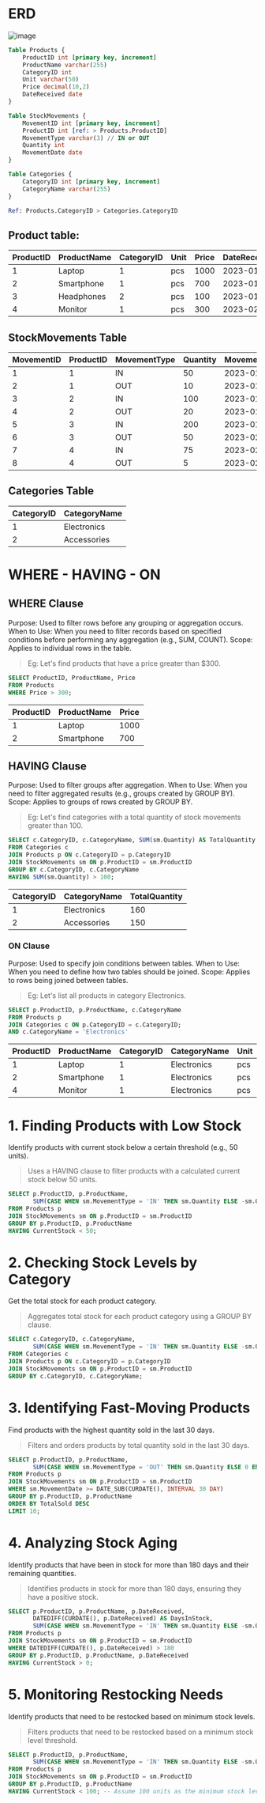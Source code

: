 # ERD
![image](https://github.com/aihtn2708/SQLinRealWorld/assets/17986030/f1a6c64f-d2cf-496a-9ce0-572f3867f04d)

```sql
Table Products {
    ProductID int [primary key, increment]
    ProductName varchar(255)
    CategoryID int
    Unit varchar(50)
    Price decimal(10,2)
    DateReceived date
}

Table StockMovements {
    MovementID int [primary key, increment]
    ProductID int [ref: > Products.ProductID]
    MovementType varchar(3) // IN or OUT
    Quantity int
    MovementDate date
}

Table Categories {
    CategoryID int [primary key, increment]
    CategoryName varchar(255)
}

Ref: Products.CategoryID > Categories.CategoryID
```

## Product table:
| ProductID | ProductName  | CategoryID | Unit  | Price | DateReceived |
|-----------|--------------|------------|-------|-------|--------------|
| 1         | Laptop       | 1          | pcs   | 1000  | 2023-01-10   |
| 2         | Smartphone   | 1          | pcs   | 700   | 2023-01-15   |
| 3         | Headphones   | 2          | pcs   | 100   | 2023-01-20   |
| 4         | Monitor      | 1          | pcs   | 300   | 2023-02-01   |

## StockMovements Table
| MovementID | ProductID | MovementType | Quantity | MovementDate |
|------------|-----------|--------------|----------|--------------|
| 1          | 1         | IN           | 50       | 2023-01-12   |
| 2          | 1         | OUT          | 10       | 2023-01-20   |
| 3          | 2         | IN           | 100      | 2023-01-18   |
| 4          | 2         | OUT          | 20       | 2023-01-25   |
| 5          | 3         | IN           | 200      | 2023-01-22   |
| 6          | 3         | OUT          | 50       | 2023-02-10   |
| 7          | 4         | IN           | 75       | 2023-02-05   |
| 8          | 4         | OUT          | 5        | 2023-02-15   |

## Categories Table
| CategoryID | CategoryName |
|------------|--------------|
| 1          | Electronics  |
| 2          | Accessories  |

# WHERE - HAVING - ON
## WHERE Clause
Purpose: Used to filter rows before any grouping or aggregation occurs.
When to Use: When you need to filter records based on specified conditions before performing any aggregation (e.g., SUM, COUNT).
Scope: Applies to individual rows in the table.
> Eg: Let's find products that have a price greater than $300.
```sql
SELECT ProductID, ProductName, Price
FROM Products
WHERE Price > 300;
```
| ProductID | ProductName | Price |
|-----------|-------------|-------|
| 1         | Laptop      | 1000  |
| 2         | Smartphone  | 700   |

## HAVING Clause
Purpose: Used to filter groups after aggregation.
When to Use: When you need to filter aggregated results (e.g., groups created by GROUP BY).
Scope: Applies to groups of rows created by GROUP BY.
> Eg: Let's find categories with a total quantity of stock movements greater than 100.
```sql
SELECT c.CategoryID, c.CategoryName, SUM(sm.Quantity) AS TotalQuantity
FROM Categories c
JOIN Products p ON c.CategoryID = p.CategoryID
JOIN StockMovements sm ON p.ProductID = sm.ProductID
GROUP BY c.CategoryID, c.CategoryName
HAVING SUM(sm.Quantity) > 100;
```
| CategoryID | CategoryName | TotalQuantity |
|------------|--------------|---------------|
| 1          | Electronics  | 160           |
| 2          | Accessories  | 150           |

### ON Clause
Purpose: Used to specify join conditions between tables.
When to Use: When you need to define how two tables should be joined.
Scope: Applies to rows being joined between tables.
> Eg: Let's list all products in category Electronics.
```sql
SELECT p.ProductID, p.ProductName, c.CategoryName
FROM Products p
JOIN Categories c ON p.CategoryID = c.CategoryID;
AND c.CategoryName = 'Electronics'
```
| ProductID | ProductName | CategoryID | CategoryName | Unit | Price | DateReceived |
|-----------|-------------|------------|--------------|------|-------|--------------|
| 1         | Laptop      | 1          | Electronics  | pcs  | 1000  | 2023-01-10   |
| 2         | Smartphone  | 1          | Electronics  | pcs  | 700   | 2023-01-15   |
| 4         | Monitor     | 1          | Electronics  | pcs  | 300   | 2023-02-01   |


# 1. Finding Products with Low Stock
Identify products with current stock below a certain threshold (e.g., 50 units).
>Uses a HAVING clause to filter products with a calculated current stock below 50 units.
```sql
SELECT p.ProductID, p.ProductName, 
       SUM(CASE WHEN sm.MovementType = 'IN' THEN sm.Quantity ELSE -sm.Quantity END) AS CurrentStock
FROM Products p
JOIN StockMovements sm ON p.ProductID = sm.ProductID
GROUP BY p.ProductID, p.ProductName
HAVING CurrentStock < 50;
```

# 2. Checking Stock Levels by Category
Get the total stock for each product category.
>Aggregates total stock for each product category using a GROUP BY clause.
```sql
SELECT c.CategoryID, c.CategoryName, 
       SUM(CASE WHEN sm.MovementType = 'IN' THEN sm.Quantity ELSE -sm.Quantity END) AS TotalStock
FROM Categories c
JOIN Products p ON c.CategoryID = p.CategoryID
JOIN StockMovements sm ON p.ProductID = sm.ProductID
GROUP BY c.CategoryID, c.CategoryName;
```

# 3. Identifying Fast-Moving Products
Find products with the highest quantity sold in the last 30 days.
>Filters and orders products by total quantity sold in the last 30 days.
```sql
SELECT p.ProductID, p.ProductName, 
       SUM(CASE WHEN sm.MovementType = 'OUT' THEN sm.Quantity ELSE 0 END) AS TotalSold
FROM Products p
JOIN StockMovements sm ON p.ProductID = sm.ProductID
WHERE sm.MovementDate >= DATE_SUB(CURDATE(), INTERVAL 30 DAY)
GROUP BY p.ProductID, p.ProductName
ORDER BY TotalSold DESC
LIMIT 10;
```

# 4. Analyzing Stock Aging
Identify products that have been in stock for more than 180 days and their remaining quantities.
>Identifies products in stock for more than 180 days, ensuring they have a positive stock.
```sql
SELECT p.ProductID, p.ProductName, p.DateReceived, 
       DATEDIFF(CURDATE(), p.DateReceived) AS DaysInStock,
       SUM(CASE WHEN sm.MovementType = 'IN' THEN sm.Quantity ELSE -sm.Quantity END) AS CurrentStock
FROM Products p
JOIN StockMovements sm ON p.ProductID = sm.ProductID
WHERE DATEDIFF(CURDATE(), p.DateReceived) > 180
GROUP BY p.ProductID, p.ProductName, p.DateReceived
HAVING CurrentStock > 0;
```

# 5. Monitoring Restocking Needs
Identify products that need to be restocked based on minimum stock levels.
>Filters products that need to be restocked based on a minimum stock level threshold.
```sql
SELECT p.ProductID, p.ProductName, 
       SUM(CASE WHEN sm.MovementType = 'IN' THEN sm.Quantity ELSE -sm.Quantity END) AS CurrentStock
FROM Products p
JOIN StockMovements sm ON p.ProductID = sm.ProductID
GROUP BY p.ProductID, p.ProductName
HAVING CurrentStock < 100; -- Assume 100 units as the minimum stock level
```
